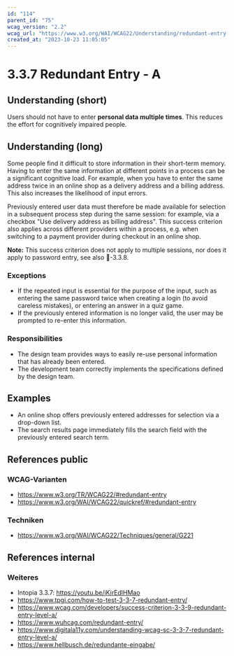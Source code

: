 ```yaml
---
id: "114"
parent_id: "75"
wcag_version: "2.2"
wcag_url: "https://www.w3.org/WAI/WCAG22/Understanding/redundant-entry.html"
created_at: "2023-10-23 11:05:05"
---
```


# 3.3.7 Redundant Entry - A

## Understanding (short)

Users should not have to enter **personal data multiple times**. This reduces the effort for cognitively impaired people.

## Understanding (long)

Some people find it difficult to store information in their short-term memory. Having to enter the same information at different points in a process can be a significant cognitive load. For example, when you have to enter the same address twice in an online shop as a delivery address and a billing address. This also increases the likelihood of input errors.

Previously entered user data must therefore be made available for selection in a subsequent process step during the same session: for example, via a checkbox "Use delivery address as billing address". This success criterion also applies across different providers within a process, e.g. when switching to a payment provider during checkout in an online shop.

**Note:** This success criterion does not apply to multiple sessions, nor does it apply to password entry, see also 📜-3.3.8.

### Exceptions

- If the repeated input is essential for the purpose of the input, such as entering the same password twice when creating a login (to avoid careless mistakes), or entering an answer in a quiz game.
- If the previously entered information is no longer valid, the user may be prompted to re-enter this information.

### Responsibilities

- The design team provides ways to easily re-use personal information that has already been entered.
- The development team correctly implements the specifications defined by the design team.

## Examples

- An online shop offers previously entered addresses for selection via a drop-down list.
- The search results page immediately fills the search field with the previously entered search term.

## References public

### WCAG-Varianten
- <https://www.w3.org/TR/WCAG22/#redundant-entry>
- <https://www.w3.org/WAI/WCAG22/quickref/#redundant-entry>

### Techniken
- <https://www.w3.org/WAI/WCAG22/Techniques/general/G221>

## References internal

### Weiteres

- Intopia 3.3.7: <https://youtu.be/jKirEdlHMao>
- <https://www.tpgi.com/how-to-test-3-3-7-redundant-entry/>
- <https://www.wcag.com/developers/success-criterion-3-3-9-redundant-entry-level-a/>
- <https://www.wuhcag.com/redundant-entry/>
- <https://www.digitala11y.com/understanding-wcag-sc-3-3-7-redundant-entry-level-a/>
- <https://www.hellbusch.de/redundante-eingabe/>